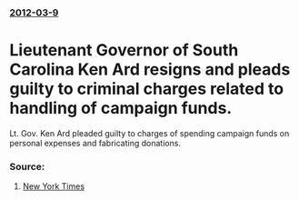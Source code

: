 ### [2012-03-9](/news/2012/03/9/index.md)

# Lieutenant Governor of South Carolina Ken Ard resigns and pleads guilty to criminal charges related to handling of campaign funds. 

Lt. Gov. Ken Ard pleaded guilty to charges of spending campaign funds on personal expenses and fabricating donations.


### Source:

1. [New York Times](http://www.nytimes.com/2012/03/10/us/south-carolina-lt-governor-resigns.html)

